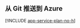 ## <a name="push-to-azure-from-git"></a>从 Git 推送到 Azure

[!INCLUDE [app-service-plan-no-h](app-service-web-git-push-to-azure-no-h.md)]